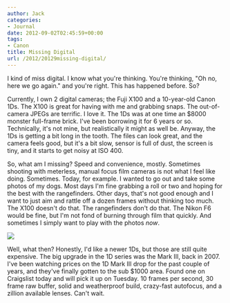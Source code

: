 ```yaml
---
author: Jack
categories:
- Journal
date: 2012-09-02T02:45:59+00:00
tags:
- Canon
title: Missing Digital
url: /2012/20129missing-digital/
---
```


I kind of miss digital. I know what you're thinking. You're thinking, "Oh no, here we go again." and you're right. This has happened before. So?

Currently, I own 2 digital cameras; the Fuji X100 and a 10-year-old Canon 1Ds. The X100 is great for having with me and grabbing snaps. The out-of-camera JPEGs are terrific. I love it. The 1Ds was at one time an $8000 monster full-frame brick. I've been borrowing it for 6 years or so. Technically, it's not mine, but realistically it might as well be. Anyway, the 1Ds is getting a bit long in the tooth. The files can look great, and the camera feels good, but it's a bit slow, sensor is full of dust, the screen is tiny, and it starts to get noisy at ISO 400.

So, what am I missing? Speed and convenience, mostly. Sometimes shooting with meterless, manual focus film cameras is not what I feel like doing. Sometimes. Today, for example. I wanted to go out and take some photos of my dogs. Most days I'm fine grabbing a roll or two and hoping for the best with the rangefinders. Other days, that's not good enough and I want to just aim and rattle off a dozen frames without thinking too much. The X100 doesn't do that. The rangefinders don't do that. The Nikon F6 would be fine, but I'm not fond of burning through film that quickly. And sometimes I simply want to play with the photos _now_.


![][1] 

Well, what then? Honestly, I'd like a newer 1Ds, but those are still quite expensive. The big upgrade in the 1D series was the Mark III, back in 2007. I've been watching prices on the 1D Mark III drop for the past couple of years, and they've finally gotten to the sub $1000 area. Found one on Craigslist today and will pick it up on Tuesday. 10 frames per second, 30 frame raw buffer, solid and weatherproof build, crazy-fast autofocus, and a zillion available lenses. Can't wait.

 [1]: /wp-content/uploads/2012/09/eos_1D_MkIII.jpg